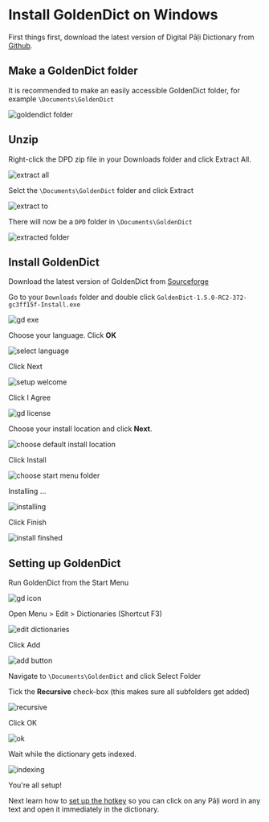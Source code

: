 # Install GoldenDict on Windows

First things first, download the latest version of Digital Pāḷi Dictionary from [Github](https://github.com/digitalpalidictionary/digitalpalidictionary/releases).

## Make a GoldenDict folder

It is recommended to make an easily accessible GoldenDict folder, for example `\Documents\GoldenDict`

![goldendict folder](pics/win-install/goldendict%20folder.png)

## Unzip

Right-click the DPD zip file in your Downloads folder and click Extract All.

![extract all](pics/win-install/extract%20all.png)

Selct the `\Documents\GoldenDict` folder and click Extract

![extract to](pics/win-install/extract%20to.png)

There will now be a `DPD` folder in `\Documents\GoldenDict`

![extracted folder](pics/win-install/extracted%20folder.png)


## Install GoldenDict

Download the latest version of GoldenDict from [Sourceforge](https://sourceforge.net/projects/goldendict/files/early%20access%20builds/GoldenDict-1.5.0-RC2-372-gc3ff15f-Install.exe/download)

Go to your `Downloads` folder and double click `GoldenDict-1.5.0-RC2-372-gc3ff15f-Install.exe`

![gd exe](pics/win-install/gd%20exe.png)

Choose your language. Click __OK__

![select language](pics/win-install/select%20language.png)

Click Next

![setup welcome](pics/win-install/setup%20welcome.png)

Click I Agree

![gd license](pics/win-install/gd%20license.png)

Choose your install location and click __Next__.

![choose default install location](pics/win-install/choose%20default%20install%20location.png)

Click Install

![choose start menu folder](pics/win-install/choose%20start%20menu%20folder.png)

Installing …

![installing](pics/win-install/installing.png)

Click Finish

![install finshed](pics/win-install/install%20finshed.png)

## Setting up GoldenDict 

Run GoldenDict from the Start Menu

![gd icon](pics/win-install/gd%20icon.png)

Open Menu > Edit > Dictionaries (Shortcut F3)

![edit dictionaries](pics/win-install/edit%20dictionaries.png)

Click Add

![add button](pics/win-install/add%20button.png)

Navigate to `\Documents\GoldenDict` and click Select Folder

Tick the __Recursive__ check-box (this makes sure all subfolders get added)

![recursive](pics/win-install/recursive.png)

Click OK

![ok](pics/win-install/ok.png)

Wait while the dictionary gets indexed.

![indexing](pics/win-install/indexing.png)

You're all setup!

Next learn how to [set up the hotkey](https://digitalpalidictionary.github.io/setup_hotkey.md) so you can click on any Pāḷi word in any text and open it immediately in the dictionary.



